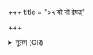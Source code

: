 +++
title = "०५ यो नो द्वेषत्"

+++
<details><summary>मूलम् (GR)</summary>

यो नो द्वेषत् पृथिवि यत् पृतन्याद्  
यो ऽभिमन्यातै मनसा वधेन ।  
तन् नो भूमे रन्धय पूर्वकृत्वने ॥
</details>